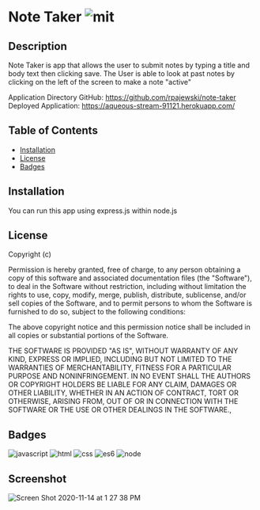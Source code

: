 # Note Taker   ![mit](https://img.shields.io/badge/license-MIT-green)

## Description
Note Taker is app that allows the user to submit notes by typing a title and body text then clicking save. The User is able to look at past notes by clicking on the left of the screen to make a note "active"

Application Directory
GitHub: https://github.com/rpajewski/note-taker
Deployed Application: https://aqueous-stream-91121.herokuapp.com/

## Table of Contents

* [Installation](#installation)
* [License](#license)
* [Badges](#badges)

## Installation
You can run this app using express.js within node.js

## License
Copyright (c)

Permission is hereby granted, free of charge, to any person obtaining a copy
of this software and associated documentation files (the "Software"), to deal
in the Software without restriction, including without limitation the rights
to use, copy, modify, merge, publish, distribute, sublicense, and/or sell
copies of the Software, and to permit persons to whom the Software is
furnished to do so, subject to the following conditions:
                
The above copyright notice and this permission notice shall be included in all
copies or substantial portions of the Software.
                
THE SOFTWARE IS PROVIDED "AS IS", WITHOUT WARRANTY OF ANY KIND, EXPRESS OR
IMPLIED, INCLUDING BUT NOT LIMITED TO THE WARRANTIES OF MERCHANTABILITY,
FITNESS FOR A PARTICULAR PURPOSE AND NONINFRINGEMENT. IN NO EVENT SHALL THE
AUTHORS OR COPYRIGHT HOLDERS BE LIABLE FOR ANY CLAIM, DAMAGES OR OTHER
LIABILITY, WHETHER IN AN ACTION OF CONTRACT, TORT OR OTHERWISE, ARISING FROM,
OUT OF OR IN CONNECTION WITH THE SOFTWARE OR THE USE OR OTHER DEALINGS IN THE
SOFTWARE.,

## Badges

![javascript](https://img.shields.io/badge/javascript-%20%20-blue)
![html](https://img.shields.io/badge/HTML-%20%20-blue)
![css](https://img.shields.io/badge/CSS-%20%20-blue)
![es6](https://img.shields.io/badge/ES6-%20%20-blue)
![node](https://img.shields.io/badge/Node-%20%20-blue)

## Screenshot

![Screen Shot 2020-11-14 at 1 27 38 PM](https://user-images.githubusercontent.com/70237837/99155561-9c015580-267e-11eb-95a3-097aaab21a78.png)
